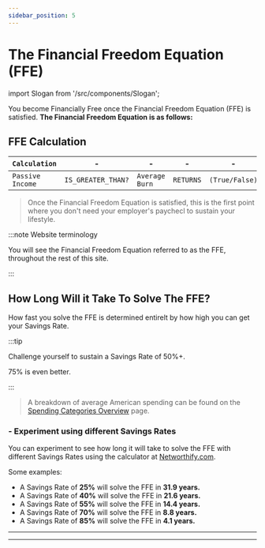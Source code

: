 ```yaml
---
sidebar_position: 5
---
```


# The Financial Freedom Equation (FFE)

import Slogan from '/src/components/Slogan';

You become Financially Free once the Financial Freedom Equation (FFE) is satisfied. **The Financial Freedom Equation is as follows:**

## FFE Calculation

<APITable>

| `Calculation` | - | - | - | - |
| --- | --- | --- | --- | --- |
| `Passive Income` | `IS_GREATER_THAN?` | `Average Burn` | `RETURNS` | `(True/False)`|

</APITable>

>Once the Financial Freedom Equation is satisfied, this is the first point where you don't need your employer's paychecl to sustain your lifestyle. 

:::note Website terminology

You will see the Financial Freedom Equation referred to as the FFE, throughout the rest of this site.

:::

## How Long Will it Take To Solve The FFE?

How fast you solve the FFE is determined entirelt by how high you can get your Savings Rate. 

:::tip

Challenge yourself to sustain a Savings Rate of 50%+.

75% is even better.

:::

>A breakdown of average American spending can be found on the [Spending Categories Overview](spending/index.md) page.

### - Experiment using different Savings Rates

You can experiment to see how long it will take to solve the FFE with different Savings Rates using the calculator at [Networthify.com](https://networthify.com/calculator/earlyretirement?income=50000&initialBalance=0&expenses=20000&annualPct=5&withdrawalRate=4).

Some examples:
- A Savings Rate of **25%** will solve the FFE in **31.9 years.**
- A Savings Rate of **40%** will solve the FFE in **21.6 years.**
- A Savings Rate of **55%** will solve the FFE in **14.4 years.**
- A Savings Rate of **70%** will solve the FFE in **8.8 years.**
- A Savings Rate of **85%** will solve the FFE in **4.1 years.**

---
<Slogan/>

---